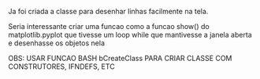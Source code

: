 Ja foi criada a classe para desenhar linhas facilmente na tela.

Seria interessante criar uma funcao como a funcao show() do 
matplotlib.pyplot que tivesse um loop while que mantivesse
a janela aberta e desenhasse os objetos nela

OBS: USAR FUNCAO BASH bCreateClass PARA CRIAR CLASSE COM CONSTRUTORES, IFNDEFS, ETC